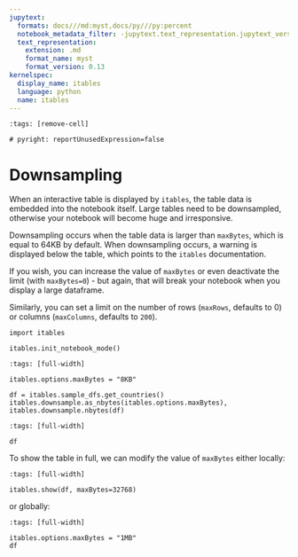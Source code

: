 ```yaml
---
jupytext:
  formats: docs///md:myst,docs/py///py:percent
  notebook_metadata_filter: -jupytext.text_representation.jupytext_version
  text_representation:
    extension: .md
    format_name: myst
    format_version: 0.13
kernelspec:
  display_name: itables
  language: python
  name: itables
---
```


```{code-cell} ipython3
:tags: [remove-cell]

# pyright: reportUnusedExpression=false
```

# Downsampling

When an interactive table is displayed by `itables`, the table data is embedded into the notebook itself. Large tables need to be downsampled, otherwise your notebook will become huge and irresponsive.

Downsampling occurs when the table data is larger than `maxBytes`, which is equal to 64KB by default. When downsampling occurs, a warning is displayed below the table, which points to the `itables` documentation.

If you wish, you can increase the value of `maxBytes` or even deactivate the limit (with `maxBytes=0`) - but again, that will break your notebook when you display a large dataframe.

Similarly, you can set a limit on the number of rows (`maxRows`, defaults to 0) or columns (`maxColumns`, defaults to `200`).

```{code-cell} ipython3
import itables

itables.init_notebook_mode()
```

```{code-cell} ipython3
:tags: [full-width]

itables.options.maxBytes = "8KB"

df = itables.sample_dfs.get_countries()
itables.downsample.as_nbytes(itables.options.maxBytes), itables.downsample.nbytes(df)
```

```{code-cell} ipython3
:tags: [full-width]

df
```

To show the table in full, we can modify the value of `maxBytes` either locally:

```{code-cell} ipython3
:tags: [full-width]

itables.show(df, maxBytes=32768)
```

or globally:

```{code-cell} ipython3
:tags: [full-width]

itables.options.maxBytes = "1MB"
df
```

